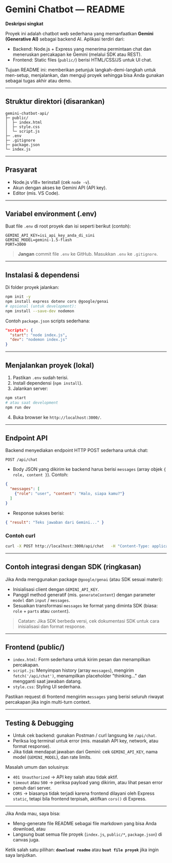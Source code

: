 # Gemini Chatbot — README

**Deskripsi singkat**

Proyek ini adalah chatbot web sederhana yang memanfaatkan **Gemini (Generative AI)** sebagai backend AI. Aplikasi terdiri dari:

- Backend: Node.js + Express yang menerima permintaan chat dan meneruskan percakapan ke Gemini (melalui SDK atau REST).
- Frontend: Static files (`public/`) berisi HTML/CSS/JS untuk UI chat.

Tujuan README ini: memberikan petunjuk langkah-demi-langkah untuk men-setup, menjalankan, dan menguji proyek sehingga bisa Anda gunakan sebagai tugas akhir atau demo.

---

## Struktur direktori (disarankan)
```
gemini-chatbot-api/
├─ public/
│  ├─ index.html
│  ├─ style.css
│  └─ script.js
├─ .env
├─ .gitignore
├─ package.json
└─ index.js
```

---

## Prasyarat
- Node.js v18+ terinstall (cek `node -v`).
- Akun dengan akses ke Gemini API (API key).
- Editor (mis. VS Code).

---

## Variabel environment (.env)
Buat file `.env` di root proyek dan isi seperti berikut (contoh):

```
GEMINI_API_KEY=isi_api_key_anda_di_sini
GEMINI_MODEL=gemini-1.5-flash
PORT=3000
```

> **Jangan** commit file `.env` ke GitHub. Masukkan `.env` ke `.gitignore`.

---

## Instalasi & dependensi
Di folder proyek jalankan:

```bash
npm init -y
npm install express dotenv cors @google/genai
# opsional (untuk development):
npm install --save-dev nodemon
```

Contoh `package.json` scripts sederhana:

```json
"scripts": {
  "start": "node index.js",
  "dev": "nodemon index.js"
}
```

---

## Menjalankan proyek (lokal)
1. Pastikan `.env` sudah terisi.
2. Install dependensi (`npm install`).
3. Jalankan server:

```bash
npm start
# atau saat development
npm run dev
```

4. Buka browser ke `http://localhost:3000/`.

---

## Endpoint API
Backend menyediakan endpoint HTTP POST sederhana untuk chat:

`POST /api/chat`

- Body JSON yang dikirim ke backend harus berisi `messages` (array objek `{ role, content }`). Contoh:

```json
{
  "messages": [
    {"role": "user", "content": "Halo, siapa kamu?"}
  ]
}
```

- Response sukses berisi:

```json
{ "result": "Teks jawaban dari Gemini..." }
```

### Contoh curl
```bash
curl -X POST http://localhost:3000/api/chat   -H "Content-Type: application/json"   -d '{"messages":[{"role":"user","content":"Halo"}] }'
```

---

## Contoh integrasi dengan SDK (ringkasan)
Jika Anda menggunakan package `@google/genai` (atau SDK sesuai materi):
- Inisialisasi client dengan `GEMINI_API_KEY`.
- Panggil method generatif (mis. `generateContent`) dengan parameter `model` dan `input` / `messages`.
- Sesuaikan transformasi `messages` ke format yang diminta SDK (biasa: `role` + `parts` atau `content`).

> Catatan: Jika SDK berbeda versi, cek dokumentasi SDK untuk cara inisialisasi dan format response.

---

## Frontend (public/)
- `index.html`: Form sederhana untuk kirim pesan dan menampilkan percakapan.
- `script.js`: Menyimpan history (array `messages`), mengirim `fetch('/api/chat')`, menampilkan placeholder "thinking..." dan mengganti saat jawaban datang.
- `style.css`: Styling UI sederhana.

Pastikan request di frontend mengirim `messages` yang berisi seluruh riwayat percakapan jika ingin multi-turn context.

---

## Testing & Debugging
- Untuk cek backend: gunakan Postman / curl langsung ke `/api/chat`.
- Periksa log terminal untuk error (mis. masalah API key, network, atau format response).
- Jika tidak mendapat jawaban dari Gemini: cek `GEMINI_API_KEY`, nama model (`GEMINI_MODEL`), dan rate limits.

Masalah umum dan solusinya:
- `401 Unauthorized` → API key salah atau tidak aktif.
- `timeout` atau `500` → periksa payload yang dikirim, atau lihat pesan error penuh dari server.
- `CORS` → biasanya tidak terjadi karena frontend dilayani oleh Express `static`, tetapi bila frontend terpisah, aktifkan `cors()` di Express.

---

Jika Anda mau, saya bisa:
- Meng-generate file README sebagai file markdown yang bisa Anda download, atau
- Langsung buat semua file proyek (`index.js`, `public/*`, `package.json`) di canvas juga.

Ketik salah satu pilihan: **`download readme`** atau **`buat file proyek`** jika ingin saya lanjutkan.
